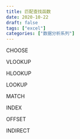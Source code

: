 ```yaml
---
title: 匹配查找函数
date: 2020-10-22
draft: false
tags: ["excel"]
categories: ["数据分析系列"]
---
```


CHOOSE

VLOOKUP

HLOOKUP

LOOKUP

MATCH

INDEX

OFFSET

INDIRECT